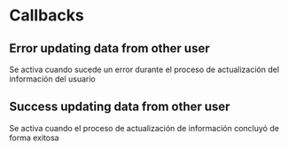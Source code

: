# Callbacks

## Error updating data from other user

Se activa cuando sucede un error durante el proceso de actualización del información del usuario

## Success updating data from other user

Se activa cuando el proceso de actualización de información concluyó de forma exitosa

